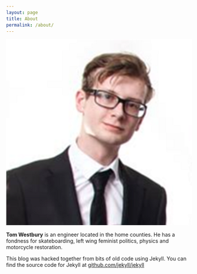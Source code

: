 ```yaml
---
layout: page
title: About
permalink: /about/
---
```


<div class="avatar">
  <img src="/assets/images/tom.png" alt='fractal' >
</div>

**Tom Westbury** is an engineer located in the home counties. He has a fondness for skateboarding, left wing feminist politics, physics and motorcycle restoration.

This blog was hacked together from bits of old code using Jekyll.
You can find the source code for Jekyll at [github.com/jekyll/jekyll](https://github.com/jekyll/jekyll)
